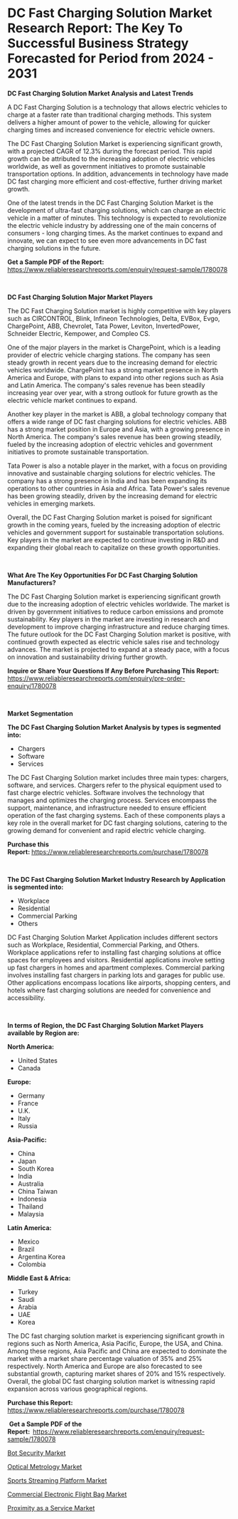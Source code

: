 <p><h1>DC Fast Charging Solution Market Research Report: The Key To Successful Business Strategy Forecasted for Period from 2024 - 2031</h1></p><p><strong>DC Fast Charging Solution Market Analysis and Latest Trends</strong></p>
<p><p>A DC Fast Charging Solution is a technology that allows electric vehicles to charge at a faster rate than traditional charging methods. This system delivers a higher amount of power to the vehicle, allowing for quicker charging times and increased convenience for electric vehicle owners.</p><p>The DC Fast Charging Solution Market is experiencing significant growth, with a projected CAGR of 12.3% during the forecast period. This rapid growth can be attributed to the increasing adoption of electric vehicles worldwide, as well as government initiatives to promote sustainable transportation options. In addition, advancements in technology have made DC fast charging more efficient and cost-effective, further driving market growth.</p><p>One of the latest trends in the DC Fast Charging Solution Market is the development of ultra-fast charging solutions, which can charge an electric vehicle in a matter of minutes. This technology is expected to revolutionize the electric vehicle industry by addressing one of the main concerns of consumers - long charging times. As the market continues to expand and innovate, we can expect to see even more advancements in DC fast charging solutions in the future.</p></p>
<p><strong>Get a Sample PDF of the Report:&nbsp;</strong> <a href="https://www.reliableresearchreports.com/enquiry/request-sample/1780078">https://www.reliableresearchreports.com/enquiry/request-sample/1780078</a></p>
<p>&nbsp;</p>
<p><strong>DC Fast Charging Solution Major Market Players</strong></p>
<p><p>The DC Fast Charging Solution market is highly competitive with key players such as CIRCONTROL, Blink, Infineon Technologies, Delta, EVBox, Evgo, ChargePoint, ABB, Chevrolet, Tata Power, Leviton, InvertedPower, Schneider Electric, Kempower, and Compleo CS.</p><p>One of the major players in the market is ChargePoint, which is a leading provider of electric vehicle charging stations. The company has seen steady growth in recent years due to the increasing demand for electric vehicles worldwide. ChargePoint has a strong market presence in North America and Europe, with plans to expand into other regions such as Asia and Latin America. The company's sales revenue has been steadily increasing year over year, with a strong outlook for future growth as the electric vehicle market continues to expand.</p><p>Another key player in the market is ABB, a global technology company that offers a wide range of DC fast charging solutions for electric vehicles. ABB has a strong market position in Europe and Asia, with a growing presence in North America. The company's sales revenue has been growing steadily, fueled by the increasing adoption of electric vehicles and government initiatives to promote sustainable transportation.</p><p>Tata Power is also a notable player in the market, with a focus on providing innovative and sustainable charging solutions for electric vehicles. The company has a strong presence in India and has been expanding its operations to other countries in Asia and Africa. Tata Power's sales revenue has been growing steadily, driven by the increasing demand for electric vehicles in emerging markets.</p><p>Overall, the DC Fast Charging Solution market is poised for significant growth in the coming years, fueled by the increasing adoption of electric vehicles and government support for sustainable transportation solutions. Key players in the market are expected to continue investing in R&D and expanding their global reach to capitalize on these growth opportunities.</p></p>
<p>&nbsp;</p>
<p><strong>What Are The Key Opportunities For DC Fast Charging Solution Manufacturers?</strong></p>
<p><p>The DC Fast Charging Solution market is experiencing significant growth due to the increasing adoption of electric vehicles worldwide. The market is driven by government initiatives to reduce carbon emissions and promote sustainability. Key players in the market are investing in research and development to improve charging infrastructure and reduce charging times. The future outlook for the DC Fast Charging Solution market is positive, with continued growth expected as electric vehicle sales rise and technology advances. The market is projected to expand at a steady pace, with a focus on innovation and sustainability driving further growth.</p></p>
<p><strong>Inquire or Share Your Questions If Any Before Purchasing This Report:</strong> <a href="https://www.reliableresearchreports.com/enquiry/pre-order-enquiry/1780078">https://www.reliableresearchreports.com/enquiry/pre-order-enquiry/1780078</a></p>
<p>&nbsp;</p>
<p><strong>Market Segmentation</strong></p>
<p><strong>The DC Fast Charging Solution Market Analysis by types is segmented into:</strong></p>
<p><ul><li>Chargers</li><li>Software</li><li>Services</li></ul></p>
<p><p>The DC Fast Charging Solution market includes three main types: chargers, software, and services. Chargers refer to the physical equipment used to fast charge electric vehicles. Software involves the technology that manages and optimizes the charging process. Services encompass the support, maintenance, and infrastructure needed to ensure efficient operation of the fast charging systems. Each of these components plays a key role in the overall market for DC fast charging solutions, catering to the growing demand for convenient and rapid electric vehicle charging.</p></p>
<p><strong>Purchase this Report:&nbsp;</strong><a href="https://www.reliableresearchreports.com/purchase/1780078">https://www.reliableresearchreports.com/purchase/1780078</a></p>
<p>&nbsp;</p>
<p><strong>The DC Fast Charging Solution Market Industry Research by Application is segmented into:</strong></p>
<p><ul><li>Workplace</li><li>Residential</li><li>Commercial Parking</li><li>Others</li></ul></p>
<p><p>DC Fast Charging Solution Market Application includes different sectors such as Workplace, Residential, Commercial Parking, and Others. Workplace applications refer to installing fast charging solutions at office spaces for employees and visitors. Residential applications involve setting up fast chargers in homes and apartment complexes. Commercial parking involves installing fast chargers in parking lots and garages for public use. Other applications encompass locations like airports, shopping centers, and hotels where fast charging solutions are needed for convenience and accessibility.</p></p>
<p>&nbsp;</p>
<p><strong>In terms of Region, the DC Fast Charging Solution Market Players available by Region are:</strong></p>
<p>
    <p> <strong> North America: </strong>
        <ul>
            <li>United States</li>
            <li>Canada</li>
        </ul>
        </p> 
    <p> <strong> Europe: </strong>
        <ul>
            <li>Germany</li>
            <li>France</li>
            <li>U.K.</li>
            <li>Italy</li>
            <li>Russia</li>
        </ul>
        </p> 
    <p> <strong> Asia-Pacific: </strong>
        <ul>
            <li>China</li>
            <li>Japan</li>
            <li>South Korea</li>
            <li>India</li>
            <li>Australia</li>
            <li>China Taiwan</li>
            <li>Indonesia</li>
            <li>Thailand</li>
            <li>Malaysia</li>
        </ul>
        </p> 
    <p> <strong> Latin America: </strong>
        <ul>
            <li>Mexico</li>
            <li>Brazil</li>
            <li>Argentina Korea</li>
            <li>Colombia</li>
        </ul>
        </p> 
    <p> <strong> Middle East & Africa: </strong>
        <ul>
            <li>Turkey</li>
            <li>Saudi</li>
            <li>Arabia</li>
            <li>UAE</li>
            <li>Korea</li>
        </ul>
    </p>
    </p>
<p><p>The DC fast charging solution market is experiencing significant growth in regions such as North America, Asia Pacific, Europe, the USA, and China. Among these regions, Asia Pacific and China are expected to dominate the market with a market share percentage valuation of 35% and 25% respectively. North America and Europe are also forecasted to see substantial growth, capturing market shares of 20% and 15% respectively. Overall, the global DC fast charging solution market is witnessing rapid expansion across various geographical regions.</p></p>
<p><strong>Purchase this Report: </strong><a href="https://www.reliableresearchreports.com/purchase/1780078">https://www.reliableresearchreports.com/purchase/1780078</a></p>
<p>&nbsp;<strong>Get a Sample PDF of the Report:&nbsp;&nbsp;</strong><a href="https://www.reliableresearchreports.com/enquiry/request-sample/1780078">https://www.reliableresearchreports.com/enquiry/request-sample/1780078</a></p>
<p><strong></strong></p>
<p><p><a href="https://medium.com/@kevinbarnes75/bot-security-market-share-evolution-and-market-growth-trends-2024-2031-3e54eae857cf">Bot Security Market</a></p><p><a href="https://medium.com/@kevinbarnes75/optical-metrology-nbsp-market-focuses-on-market-share-size-and-projected-forecast-till-2031-c25eac0f47c9">Optical Metrology Market</a></p><p><a href="https://medium.com/@kevinbarnes75/sports-streaming-platform-market-share-evolution-and-market-growth-trends-2024-2031-a71eb38d9c33">Sports Streaming Platform Market</a></p><p><a href="https://medium.com/@dougfahey534/commercial-electronic-flight-bag-market-trends-and-market-analysis-forecasted-for-period-2024-2031-e67d852934b2">Commercial Electronic Flight Bag Market</a></p><p><a href="https://medium.com/@kevinbarnes75/proximity-as-a-service-market-report-reveals-the-latest-trends-and-growth-opportunities-of-this-2bd18913d5b7">Proximity as a Service Market</a></p></p>